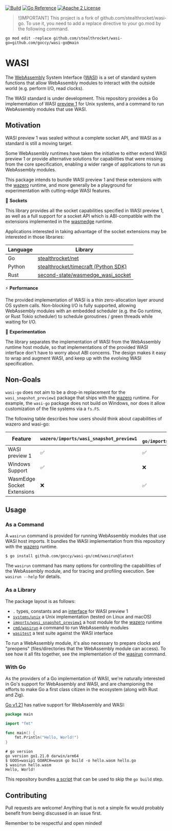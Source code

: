 [![Build](https://github.com/goccy/wasi-go/actions/workflows/wasi-testuite.yml/badge.svg)](https://github.com/goccy/wasi-go/actions/workflows/go.yml)
[![Go Reference](https://pkg.go.dev/badge/github.com/goccy/wasi-go.svg)](https://pkg.go.dev/github.com/goccy/wasi-go)
[![Apache 2 License](https://img.shields.io/badge/license-Apache%202-blue.svg)](LICENSE)

> ![IMPORTANT]
> This project is a fork of github.com/stealthrocket/wasi-go. To use it, you need to add a replace directive to your go.mod by the following command.

```
go mod edit -replace github.com/stealthrocket/wasi-go=github.com/goccy/wasi-go@main
```

# WASI

The [WebAssembly][wasm] System Interface ([WASI][wasi]) is a set of standard
system functions that allow WebAssembly modules to interact with the outside
world (e.g. perform I/O, read clocks).

The WASI standard is under development. This repository provides a Go
implementation of WASI [preview 1][preview1] for Unix systems, and a command
to run WebAssembly modules that use WASI.

## Motivation

WASI preview 1 was sealed without a complete socket API, and WASI as a standard
is still a moving target.

Some WebAssembly runtimes have taken the initiative to either extend WASI
preview 1 or provide alternative solutions for capabilities that were missing
from the core specification, enabling a wider range of applications to run as
WebAssembly modules.

This package intends to bundle WASI preview 1 and these extensions with the
[wazero][wazero] runtime, and more generally be a playground for
experimentation with cutting-edge WASI features.

:electric_plug: **Sockets**

This library provides all the socket capabilities specified in WASI preview 1,
as well as a full support for a socket API which is ABI-compatible with the
extensions implemented in the [wasmedge][wasmedge] runtime.

Applications interested in taking advantage of the socket extensions may be
interested in those libraries:

| Language | Library                                                   |
| -------- | --------------------------------------------------------- |
| Go       | [stealthrocket/net][net-go]                               |
| Python   | [stealthrocket/timecraft (Python SDK)][timecraft-python]  |
| Rust     | [second-state/wasmedge_wasi_socket][wasmedge-wasi-socket] |

[net-go]:               https://github.com/stealthrocket/net
[timecraft-python]:     https://github.com/stealthrocket/timecraft/tree/main/python
[wasmedge-wasi-socket]: https://github.com/second-state/wasmedge_wasi_socket

:zap: **Performance**

The provided implementation of WASI is a thin zero-allocation layer around OS
system calls. Non-blocking I/O is fully supported, allowing WebAssembly modules
with an embedded scheduler (e.g. the Go runtime, or Rust Tokio scheduler) to
schedule goroutines / green threads while waiting for I/O.

:battery: **Experimentation**

The library separates the implementation of WASI from the WebAssembly runtime
host module, so that implementations of the provided WASI interface don't have
to worry about ABI concerns. The design makes it easy to wrap and augment WASI,
and keep up with the evolving WASI specification.

## Non-Goals

`wasi-go` does not aim to be a drop-in replacement for the `wasi_snapshot_preview1`
package that ships with the [wazero][wazero] runtime. For example, the `wasi-go`
package does not build on Windows, nor does it allow customization of the file
systems via a `fs.FS`.

The following table describes how users should think about capabilities of
wazero and wasi-go:

| Feature                    | `wazero/imports/wasi_snapshot_preview1` | `wasi-go/imports/wasi_snapshot_preview1` |
| -------------------------- | --------------------------------------- | ---------------------------------------- |
| WASI preview 1             | ✅                                      | ✅                                       |
| Windows Support            | ✅                                      | ❌                                       |
| WasmEdge Socket Extensions | ❌                                      | ✅                                       |

## Usage

### As a Command

A `wasirun` command is provided for running WebAssembly modules that use WASI host imports.
It bundles the WASI implementation from this repository with the [wazero][wazero] runtime.

```console
$ go install github.com/goccy/wasi-go/cmd/wasirun@latest
```

The `wasirun` command has many options for controlling the capabilities of the WebAssembly
module, and for tracing and profiling execution. See `wasirun --help` for details.

### As a Library

The package layout is as follows:

- `.` types, constants and an [interface][system] for WASI preview 1
- [`systems/unix`][unix-system] a Unix implementation (tested on Linux and macOS)
- [`imports/wasi_snapshot_preview1`][host-module] a host module for the [wazero][wazero] runtime
- [`cmd/wasirun`][wasirun] a command to run WebAssembly modules
- [`wasitest`][wasitest] a test suite against the WASI interface

To run a WebAssembly module, it's also necessary to prepare clocks and "preopens"
(files/directories that the WebAssembly module can access). To see how it all fits
together, see the implementation of the [wasirun][wasirun] command.

### With Go

As the providers of a Go implementation of WASI, we're naturally interested in
Go's support for WebAssembly and WASI, and are championing the efforts to make
Go a first class citizen in the ecosystem (along with Rust and Zig).

[Go v1.21][go-121] has native support for WebAssembly and WASI:


```go
package main

import "fmt"

func main() {
	fmt.Println("Hello, World!")
}
```

```console
# go version
go version go1.21.0 darwin/arm64
$ GOOS=wasip1 GOARCH=wasm go build -o hello.wasm hello.go
$ wasirun hello.wasm
Hello, World!
```

This repository bundles [a script][go-script] that can be used to skip the
`go build` step.

## Contributing

Pull requests are welcome! Anything that is not a simple fix would probably
benefit from being discussed in an issue first.

Remember to be respectful and open minded!

[wasm]: https://webassembly.org
[wasi]: https://wasi.dev
[system]: https://github.com/goccy/wasi-go/blob/main/system.go
[unix-system]: https://github.com/goccy/wasi-go/blob/main/systems/unix/system.go
[host-module]: https://github.com/goccy/wasi-go/blob/main/imports/wasi_snapshot_preview1/module.go
[preview1]: https://github.com/WebAssembly/WASI/blob/e324ce3/legacy/preview1/docs.md
[wazero]: https://wazero.io
[wasirun]: https://github.com/goccy/wasi-go/blob/main/cmd/wasirun/main.go
[wasitest]: https://github.com/goccy/wasi-go/tree/main/wasitest
[tracer]: https://github.com/goccy/wasi-go/blob/main/tracer.go
[sockets-extension]: https://github.com/goccy/wasi-go/blob/main/sockets_extension.go
[go-121]: https://go.dev/blog/go1.21
[go-script]: https://github.com/goccy/wasi-go/blob/main/share/go_wasip1_wasm_exec
[wasmer]: https://github.com/wasmerio/wasmer
[wasmedge]: https://github.com/WasmEdge/WasmEdge
[lunatic]: https://github.com/lunatic-solutions/lunatic
